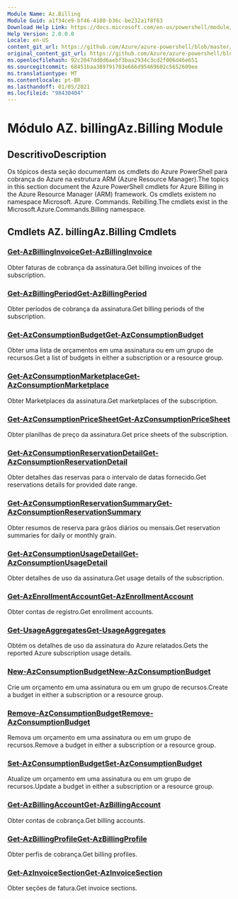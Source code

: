 ```yaml
---
Module Name: Az.Billing
Module Guid: a1f34ce9-bf46-4180-b36c-be232a1f8f63
Download Help Link: https://docs.microsoft.com/en-us/powershell/module/az.billing
Help Version: 2.0.0.0
Locale: en-US
content_git_url: https://github.com/Azure/azure-powershell/blob/master/src/Billing/Billing/help/Az.Billing.md
original_content_git_url: https://github.com/Azure/azure-powershell/blob/master/src/Billing/Billing/help/Az.Billing.md
ms.openlocfilehash: 92c2047dd0d6aebf3baa2934c3cd2f006d46e651
ms.sourcegitcommit: 68451baa389791703e666d95469602c5652609ee
ms.translationtype: MT
ms.contentlocale: pt-BR
ms.lasthandoff: 01/05/2021
ms.locfileid: "98430404"
---
```

# <span data-ttu-id="2b8e1-101">Módulo AZ. billing</span><span class="sxs-lookup"><span data-stu-id="2b8e1-101">Az.Billing Module</span></span>
## <span data-ttu-id="2b8e1-102">Descritivo</span><span class="sxs-lookup"><span data-stu-id="2b8e1-102">Description</span></span>
<span data-ttu-id="2b8e1-103">Os tópicos desta seção documentam os cmdlets do Azure PowerShell para cobrança do Azure na estrutura ARM (Azure Resource Manager).</span><span class="sxs-lookup"><span data-stu-id="2b8e1-103">The topics in this section document the Azure PowerShell cmdlets for Azure Billing in the Azure Resource Manager (ARM) framework.</span></span> <span data-ttu-id="2b8e1-104">Os cmdlets existem no namespace Microsoft. Azure. Commands. Rebilling.</span><span class="sxs-lookup"><span data-stu-id="2b8e1-104">The cmdlets exist in the Microsoft.Azure.Commands.Billing namespace.</span></span>

## <span data-ttu-id="2b8e1-105">Cmdlets AZ. billing</span><span class="sxs-lookup"><span data-stu-id="2b8e1-105">Az.Billing Cmdlets</span></span>
### [<span data-ttu-id="2b8e1-106">Get-AzBillingInvoice</span><span class="sxs-lookup"><span data-stu-id="2b8e1-106">Get-AzBillingInvoice</span></span>](Get-AzBillingInvoice.md)
<span data-ttu-id="2b8e1-107">Obter faturas de cobrança da assinatura.</span><span class="sxs-lookup"><span data-stu-id="2b8e1-107">Get billing invoices of the subscription.</span></span>

### [<span data-ttu-id="2b8e1-108">Get-AzBillingPeriod</span><span class="sxs-lookup"><span data-stu-id="2b8e1-108">Get-AzBillingPeriod</span></span>](Get-AzBillingPeriod.md)
<span data-ttu-id="2b8e1-109">Obter períodos de cobrança da assinatura.</span><span class="sxs-lookup"><span data-stu-id="2b8e1-109">Get billing periods of the subscription.</span></span>

### [<span data-ttu-id="2b8e1-110">Get-AzConsumptionBudget</span><span class="sxs-lookup"><span data-stu-id="2b8e1-110">Get-AzConsumptionBudget</span></span>](Get-AzConsumptionBudget.md)
<span data-ttu-id="2b8e1-111">Obter uma lista de orçamentos em uma assinatura ou em um grupo de recursos.</span><span class="sxs-lookup"><span data-stu-id="2b8e1-111">Get a list of budgets in either a subscription or a resource group.</span></span>

### [<span data-ttu-id="2b8e1-112">Get-AzConsumptionMarketplace</span><span class="sxs-lookup"><span data-stu-id="2b8e1-112">Get-AzConsumptionMarketplace</span></span>](Get-AzConsumptionMarketplace.md)
<span data-ttu-id="2b8e1-113">Obter Marketplaces da assinatura.</span><span class="sxs-lookup"><span data-stu-id="2b8e1-113">Get marketplaces of the subscription.</span></span>

### [<span data-ttu-id="2b8e1-114">Get-AzConsumptionPriceSheet</span><span class="sxs-lookup"><span data-stu-id="2b8e1-114">Get-AzConsumptionPriceSheet</span></span>](Get-AzConsumptionPriceSheet.md)
<span data-ttu-id="2b8e1-115">Obter planilhas de preço da assinatura.</span><span class="sxs-lookup"><span data-stu-id="2b8e1-115">Get price sheets of the subscription.</span></span>

### [<span data-ttu-id="2b8e1-116">Get-AzConsumptionReservationDetail</span><span class="sxs-lookup"><span data-stu-id="2b8e1-116">Get-AzConsumptionReservationDetail</span></span>](Get-AzConsumptionReservationDetail.md)
<span data-ttu-id="2b8e1-117">Obter detalhes das reservas para o intervalo de datas fornecido.</span><span class="sxs-lookup"><span data-stu-id="2b8e1-117">Get reservations details for provided date range.</span></span>

### [<span data-ttu-id="2b8e1-118">Get-AzConsumptionReservationSummary</span><span class="sxs-lookup"><span data-stu-id="2b8e1-118">Get-AzConsumptionReservationSummary</span></span>](Get-AzConsumptionReservationSummary.md)
<span data-ttu-id="2b8e1-119">Obter resumos de reserva para grãos diários ou mensais.</span><span class="sxs-lookup"><span data-stu-id="2b8e1-119">Get reservation summaries for daily or monthly grain.</span></span>

### [<span data-ttu-id="2b8e1-120">Get-AzConsumptionUsageDetail</span><span class="sxs-lookup"><span data-stu-id="2b8e1-120">Get-AzConsumptionUsageDetail</span></span>](Get-AzConsumptionUsageDetail.md)
<span data-ttu-id="2b8e1-121">Obter detalhes de uso da assinatura.</span><span class="sxs-lookup"><span data-stu-id="2b8e1-121">Get usage details of the subscription.</span></span>

### [<span data-ttu-id="2b8e1-122">Get-AzEnrollmentAccount</span><span class="sxs-lookup"><span data-stu-id="2b8e1-122">Get-AzEnrollmentAccount</span></span>](Get-AzEnrollmentAccount.md)
<span data-ttu-id="2b8e1-123">Obter contas de registro.</span><span class="sxs-lookup"><span data-stu-id="2b8e1-123">Get enrollment accounts.</span></span>

### [<span data-ttu-id="2b8e1-124">Get-UsageAggregates</span><span class="sxs-lookup"><span data-stu-id="2b8e1-124">Get-UsageAggregates</span></span>](Get-UsageAggregates.md)
<span data-ttu-id="2b8e1-125">Obtém os detalhes de uso da assinatura do Azure relatados.</span><span class="sxs-lookup"><span data-stu-id="2b8e1-125">Gets the reported Azure subscription usage details.</span></span>

### [<span data-ttu-id="2b8e1-126">New-AzConsumptionBudget</span><span class="sxs-lookup"><span data-stu-id="2b8e1-126">New-AzConsumptionBudget</span></span>](New-AzConsumptionBudget.md)
<span data-ttu-id="2b8e1-127">Crie um orçamento em uma assinatura ou em um grupo de recursos.</span><span class="sxs-lookup"><span data-stu-id="2b8e1-127">Create a budget in either a subscription or a resource group.</span></span>

### [<span data-ttu-id="2b8e1-128">Remove-AzConsumptionBudget</span><span class="sxs-lookup"><span data-stu-id="2b8e1-128">Remove-AzConsumptionBudget</span></span>](Remove-AzConsumptionBudget.md)
<span data-ttu-id="2b8e1-129">Remova um orçamento em uma assinatura ou em um grupo de recursos.</span><span class="sxs-lookup"><span data-stu-id="2b8e1-129">Remove a budget in either a subscription or a resource group.</span></span>

### [<span data-ttu-id="2b8e1-130">Set-AzConsumptionBudget</span><span class="sxs-lookup"><span data-stu-id="2b8e1-130">Set-AzConsumptionBudget</span></span>](Set-AzConsumptionBudget.md)
<span data-ttu-id="2b8e1-131">Atualize um orçamento em uma assinatura ou em um grupo de recursos.</span><span class="sxs-lookup"><span data-stu-id="2b8e1-131">Update a budget in either a subscription or a resource group.</span></span>

### [<span data-ttu-id="2b8e1-132">Get-AzBillingAccount</span><span class="sxs-lookup"><span data-stu-id="2b8e1-132">Get-AzBillingAccount</span></span>](Get-AzBillingAccount.md)
<span data-ttu-id="2b8e1-133">Obter contas de cobrança.</span><span class="sxs-lookup"><span data-stu-id="2b8e1-133">Get billing accounts.</span></span>

### [<span data-ttu-id="2b8e1-134">Get-AzBillingProfile</span><span class="sxs-lookup"><span data-stu-id="2b8e1-134">Get-AzBillingProfile</span></span>](Get-AzBillingProfile.md)
<span data-ttu-id="2b8e1-135">Obter perfis de cobrança.</span><span class="sxs-lookup"><span data-stu-id="2b8e1-135">Get billing profiles.</span></span>

### [<span data-ttu-id="2b8e1-136">Get-AzInvoiceSection</span><span class="sxs-lookup"><span data-stu-id="2b8e1-136">Get-AzInvoiceSection</span></span>](Get-AzInvoiceSection.md)
<span data-ttu-id="2b8e1-137">Obter seções de fatura.</span><span class="sxs-lookup"><span data-stu-id="2b8e1-137">Get invoice sections.</span></span>

